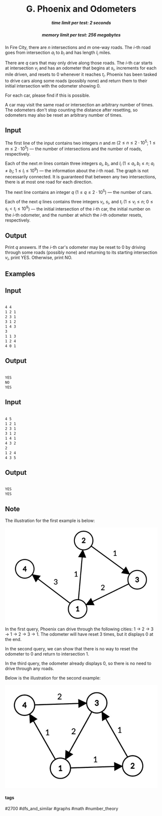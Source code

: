 <h1 style='text-align: center;'> G. Phoenix and Odometers</h1>

<h5 style='text-align: center;'>time limit per test: 2 seconds</h5>
<h5 style='text-align: center;'>memory limit per test: 256 megabytes</h5>

In Fire City, there are $n$ intersections and $m$ one-way roads. The $i$-th road goes from intersection $a_i$ to $b_i$ and has length $l_i$ miles. 

There are $q$ cars that may only drive along those roads. The $i$-th car starts at intersection $v_i$ and has an odometer that begins at $s_i$, increments for each mile driven, and resets to $0$ whenever it reaches $t_i$. Phoenix has been tasked to drive cars along some roads (possibly none) and return them to their initial intersection with the odometer showing $0$.

For each car, please find if this is possible. 

A car may visit the same road or intersection an arbitrary number of times. The odometers don't stop counting the distance after resetting, so odometers may also be reset an arbitrary number of times.

## Input

The first line of the input contains two integers $n$ and $m$ ($2 \le n \le 2 \cdot 10^5$; $1 \le m \le 2 \cdot 10^5$) — the number of intersections and the number of roads, respectively.

Each of the next $m$ lines contain three integers $a_i$, $b_i$, and $l_i$ ($1 \le a_i, b_i \le n$; $a_i \neq b_i$; $1 \le l_i \le 10^9$) — the information about the $i$-th road. The graph is not necessarily connected. It is guaranteed that between any two intersections, there is at most one road for each direction.

The next line contains an integer $q$ ($1 \le q \le 2 \cdot 10^5$) — the number of cars.

Each of the next $q$ lines contains three integers $v_i$, $s_i$, and $t_i$ ($1 \le v_i \le n$; $0 \le s_i < t_i \le 10^9$) — the initial intersection of the $i$-th car, the initial number on the $i$-th odometer, and the number at which the $i$-th odometer resets, respectively.

## Output

Print $q$ answers. If the $i$-th car's odometer may be reset to $0$ by driving through some roads (possibly none) and returning to its starting intersection $v_i$, print YES. Otherwise, print NO.

## Examples

## Input


```

4 4
1 2 1
2 3 1
3 1 2
1 4 3
3
1 1 3
1 2 4
4 0 1

```
## Output


```

YES
NO
YES

```
## Input


```

4 5
1 2 1
2 3 1
3 1 2
1 4 1
4 3 2
2
1 2 4
4 3 5

```
## Output


```

YES
YES

```
## Note

The illustration for the first example is below:

 ![](images/a771093c818590ed50aa5cd82e5b6aef21af6204.png) In the first query, Phoenix can drive through the following cities: $1$ $\rightarrow$ $2$ $\rightarrow$ $3$ $\rightarrow$ $1$ $\rightarrow$ $2$ $\rightarrow$ $3$ $\rightarrow$ $1$. The odometer will have reset $3$ times, but it displays $0$ at the end.

In the second query, we can show that there is no way to reset the odometer to $0$ and return to intersection $1$.

In the third query, the odometer already displays $0$, so there is no need to drive through any roads.

Below is the illustration for the second example: 

 ![](images/868b11588eca9b8372284ef81848a2527088e02c.png) 

#### tags 

#2700 #dfs_and_similar #graphs #math #number_theory 